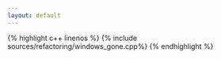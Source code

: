 ```yaml
---
layout: default
---
```

{% highlight c++ linenos %}
{% include sources/refactoring/windows_gone.cpp%}
{% endhighlight %}
